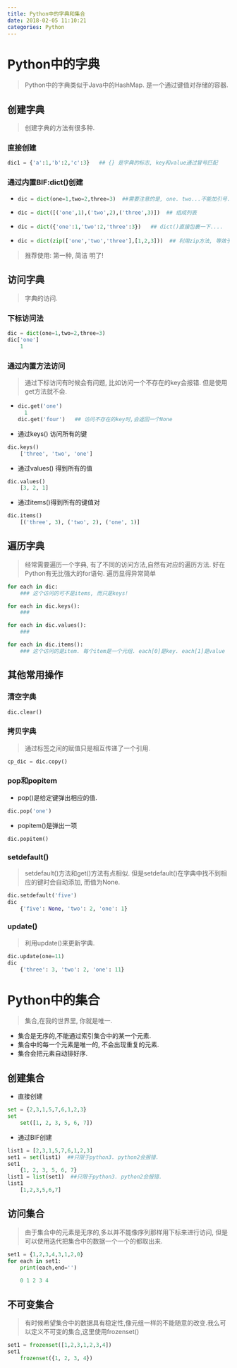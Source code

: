 ```yaml
---
title: Python中的字典和集合
date: 2018-02-05 11:10:21
categories: Python
---
```


# Python中的字典

> Python中的字典类似于Java中的HashMap. 是一个通过键值对存储的容器. 

## 创建字典

> 创建字典的方法有很多种.

### 直接创建

```python
dic1 = {'a':1,'b':2,'c':3}   ## {} 是字典的标志, key和value通过冒号匹配
```

### 通过内置BIF:dict()创建

* ```python
  dic = dict(one=1,two=2,three=3)  ##需要注意的是, one. two...不能加引号.
  ```

* ```python
  dic = dict([('one',1),('two',2),('three',3)])  ## 组成列表
  ```

* ```python
  dic = dict({'one':1,'two':2,'three':3})   ## dict()直接包裹一下....
  ```

* ```python
  dic = dict(zip(['one','two','three'],[1,2,3]))  ## 利用zip方法, 等效于第二种
  ```

> 推荐使用: 第一种, 简洁 明了!



## 访问字典

> 字典的访问. 

### 下标访问法

```python
dic = dict(one=1,two=2,three=3)
dic['one']
	1
```

### 通过内置方法访问

> 通过下标访问有时候会有问题, 比如访问一个不存在的key会报错. 但是使用get方法就不会.

* ```python
  dic.get('one')
  	1
  dic.get('four')   ## 访问不存在的key时,会返回一个None
  ```

* 通过keys() 访问所有的键

```python
dic.keys()
	['three', 'two', 'one']
```

* 通过values() 得到所有的值

```python
dic.values()
	[3, 2, 1]
```

* 通过items()得到所有的键值对

```python
dic.items()
	[('three', 3), ('two', 2), ('one', 1)]
```



## 遍历字典

> 经常需要遍历一个字典, 有了不同的访问方法,自然有对应的遍历方法.  好在Python有无比强大的for语句. 遍历显得异常简单

```python
for each in dic:
    ### 这个访问的可不是items, 而只是keys!
```

```python
for each in dic.keys():
    ###
```

~~~python
for each in dic.values():
    ###
~~~

```python
for each in dic.items():
    ### 这个访问的是item. 每个item是一个元组. each[0]是key. each[1]是value
```



## 其他常用操作

### 清空字典

```python
dic.clear()
```

### 拷贝字典

> 通过标签之间的赋值只是相互传递了一个引用.

```python
cp_dic = dic.copy()
```

### pop和popitem

* pop()是给定键弹出相应的值.

```python
dic.pop('one')
```

* popitem()是弹出一项

```python
dic.popitem()
```

### setdefault()

> setdefault()方法和get()方法有点相似. 但是setdefault()在字典中找不到相应的键时会自动添加, 而值为None.

```python
dic.setdefault('five')
dic
	{'five': None, 'two': 2, 'one': 1}
```

### update()

> 利用update()来更新字典.

```python
dic.update(one=11)
dic
	{'three': 3, 'two': 2, 'one': 11}
```



# Python中的集合

> 集合,在我的世界里, 你就是唯一.

* 集合是无序的,不能通过索引集合中的某一个元素.
* 集合中的每一个元素是唯一的, 不会出现重复的元素.
* 集合会把元素自动排好序.

## 创建集合

* 直接创建

```python
set = {2,3,1,5,7,6,1,2,3}
set
	set([1, 2, 3, 5, 6, 7])
```

* 通过BIF创建

```python
list1 = [2,3,1,5,7,6,1,2,3]
set1 = set(list1)  ##只限于python3. python2会报错.
set1 
	{1, 2, 3, 5, 6, 7}
list1 = list(set1)  ##只限于python3. python2会报错.
list1
	[1,2,3,5,6,7]	
```

## 访问集合

> 由于集合中的元素是无序的,多以并不能像序列那样用下标来进行访问, 但是可以使用迭代把集合中的数据一个一个的都取出来.

```python
set1 = {1,2,3,4,3,1,2,0}
for each in set1:
    print(each,end='')
    
	0 1 2 3 4
```

## 不可变集合

> 有时候希望集合中的数据具有稳定性,像元组一样的不能随意的改变.我么可以定义不可变的集合,这里使用frozenset()

```python
set1 = frozenset([1,2,3,1,2,3,4])
set1
	frozenset({1, 2, 3, 4})
```



​                                                                                        